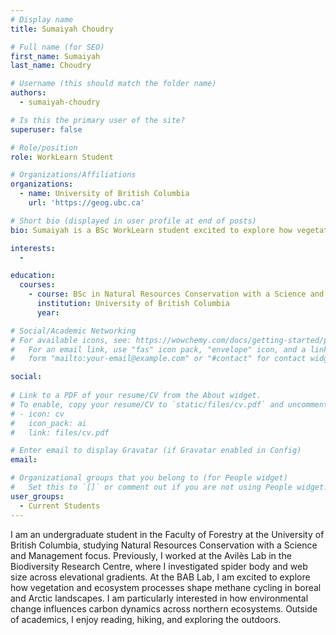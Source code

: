 ```yaml
---
# Display name
title: Sumaiyah Choudry

# Full name (for SEO)
first_name: Sumaiyah 
last_name: Choudry

# Username (this should match the folder name)
authors:
  - sumaiyah-choudry

# Is this the primary user of the site?
superuser: false

# Role/position
role: WorkLearn Student 

# Organizations/Affiliations
organizations:
  - name: University of British Columbia
    url: 'https://geog.ubc.ca'

# Short bio (displayed in user profile at end of posts)
bio: Sumaiyah is a BSc WorkLearn student excited to explore how vegetation and ecosystem processes shape methane cycling in boreal and Arctic landscapes.

interests:
  - 

education:
  courses:
    - course: BSc in Natural Resources Conservation with a Science and Management focus
      institution: University of British Columbia
      year: 

# Social/Academic Networking
# For available icons, see: https://wowchemy.com/docs/getting-started/page-builder/#icons
#   For an email link, use "fas" icon pack, "envelope" icon, and a link in the
#   form "mailto:your-email@example.com" or "#contact" for contact widget.

social:
  
# Link to a PDF of your resume/CV from the About widget.
# To enable, copy your resume/CV to `static/files/cv.pdf` and uncomment the lines below.
# - icon: cv
#   icon_pack: ai
#   link: files/cv.pdf

# Enter email to display Gravatar (if Gravatar enabled in Config)
email: 

# Organizational groups that you belong to (for People widget)
#   Set this to `[]` or comment out if you are not using People widget.
user_groups:
  - Current Students
---
```

I am an undergraduate student in the Faculty of Forestry at the University of British Columbia, studying Natural Resources Conservation with a Science and Management focus.
Previously, I worked at the Avilès Lab in the Biodiversity Research Centre, where I investigated spider body and web size across elevational gradients. At the BAB Lab, I am excited to explore how vegetation and ecosystem processes shape methane cycling in boreal and Arctic landscapes. I am particularly interested in how environmental change influences carbon dynamics across northern ecosystems.
Outside of academics, I enjoy reading, hiking, and exploring the outdoors.

